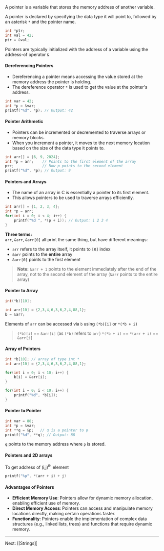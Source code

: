 A pointer is a variable that stores the memory address of another variable.

A pointer is declared by specifying the data type it will point to, followed by an asterisk `*` and the pointer name.
```c
int *ptr;
int val = 42;
ptr = &val;
```
Pointers are typically initialized with the address of a variable using the address-of operator `&`

#### Dereferencing Pointers
- Dereferencing a pointer means accessing the value stored at the memory address the pointer is holding.
- The dereference operator `*` is used to get the value at the pointer's address.
```c
int var = 42;
int *p = &var;
printf("%d", *p); // Output: 42
```

#### Pointer Arithmetic
- Pointers can be incremented or decremented to traverse arrays or memory blocks.
- When you increment a pointer, it moves to the next memory location based on the size of the data type it points to.
```c
int arr[] = {6, 9, 2024};
int *p = arr;    // Points to the first element of the array
p++;             // Now p points to the second element
printf("%d", *p); // Output: 9
```
#### Pointers and Arrays
- The name of an array in C is essentially a pointer to its first element.
- This allows pointers to be used to traverse arrays efficiently.

```c
int arr[] = {1, 2, 3, 4};
int *p = arr;
for(int i = 0; i < 4; i++) {
    printf("%d ", *(p + i)); // Output: 1 2 3 4
}
```

**Three terms:**  
`arr`, `&arr`, `&arr[0]` all print the same thing, but have different meanings:
- `arr` refers to the array itself, it points to `[0]` index
- `&arr` points to the **entire** array
- `&arr[0]` points to the first element

> **Note:** `&arr + 1` points to the element immediately after the end of the array, not to the second element of the array (`&arr` points to the entire array)

#### Pointer to Array
```c
int(*b)[10];

int arr[10] = {2,3,4,6,3,6,2,4,88,1};
b = &arr;
```

Elements of `arr` can be accessed via `b` using `(*b)[i]` or `*(*b + i)`
> `(*b)[i]` ==  `&arr[i]` (as `(*b)` refers to `arr`)
> `*(*b + i)` == `*(arr + i)` == `&arr[i]`

#### Array of Pointers
```c
int *b[10]; // array of type int *
int arr[10] = {2,3,4,6,3,6,2,4,88,1};

for(int i = 0; i < 10; i++) {
    b[i] = &arr[i];
}

for(int i = 0; i < 10; i++) {
    printf("%d", *b[i]);
}
```

#### Pointer to Pointer
```c
int var = 88;
int *p = &var;
int **q = &p;   // q is a pointer to p
printf("%d", **q); // Output: 88
```
`q` points to the memory address where `p` is stored.

#### Pointers and 2D arrays
To get address of (i,j)<sup>th</sup> element
```c
printf("%p", *(arr + i) + j)
```
#### Advantages of Pointers
- **Efficient Memory Use**: Pointers allow for dynamic memory allocation, enabling efficient use of memory.
- **Direct Memory Access**: Pointers can access and manipulate memory locations directly, making certain operations faster.
- **Functionality**: Pointers enable the implementation of complex data structures (e.g., linked lists, trees) and functions that require dynamic memory.

---
Next: [[Strings]]